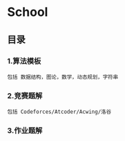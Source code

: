 # School

## 目录 

### 1.算法模板
    包括 数据结构，图论，数学，动态规划，字符串

### 2.竞赛题解
	包括 Codeforces/Atcoder/Acwing/洛谷

### 3.作业题解



